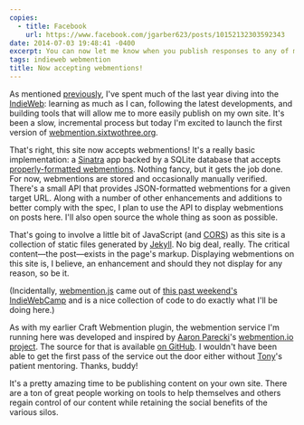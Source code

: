```yaml
---
copies:
  - title: Facebook
    url: https://www.facebook.com/jgarber623/posts/10152132303592343
date: 2014-07-03 19:48:41 -0400
excerpt: You can now let me know when you publish responses to any of my posts.
tags: indieweb webmention
title: Now accepting webmentions!
---
```


As mentioned [previously](/blog/sending-webmentions-with-craft), I've spent much of the last year diving into the [IndieWeb](http://indiewebcamp.com/): learning as much as I can, following the latest developments, and building tools that will allow me to more easily publish on my own site. It's been a slow, incremental process but today I'm excited to launch the first version of [webmention.sixtwothree.org](http://webmention.sixtwothree.org).

That's right, this site now accepts webmentions! It's a really basic implementation: a [Sinatra](http://www.sinatrarb.com/) app backed by a SQLite database that accepts [properly-formatted webmentions](http://webmention.org/). Nothing fancy, but it gets the job done. For now, webmentions are stored and occasionally manually verified. There's a small API that provides JSON-formatted webmentions for a given target URL. Along with a number of other enhancements and additions to better comply with the spec, I plan to use the API to display webmentions on posts here. I'll also open source the whole thing as soon as possible.

That's going to involve a little bit of JavaScript (and [CORS](http://en.wikipedia.org/wiki/Cross-origin_resource_sharing)) as this site is a collection of static files generated by [Jekyll](http://jekyllrb.com/). No big deal, really. The critical content—the post—exists in the page's markup. Displaying webmentions on this site is, I believe, an enhancement and should they not display for any reason, so be it.

(Incidentally, [webmention.js](https://github.com/bcomnes/webmention.js) came out of [this past weekend's IndieWebCamp](http://indiewebcamp.com/2014) and is a nice collection of code to do exactly what I'll be doing here.)

As with my earlier Craft Webmention plugin, the webmention service I'm running here was developed and inspired by [Aaron Parecki](http://aaronparecki.com/)'s [webmention.io project](http://webmention.io/). The source for that is available [on GitHub](https://github.com/aaronpk/webmention.io). I wouldn't have been able to get the first pass of the service out the door either without [Tony](http://tpitale.com/)'s patient mentoring. Thanks, buddy!

It's a pretty amazing time to be publishing content on your own site. There are a ton of great people working on tools to help themselves and others regain control of our content while retaining the social benefits of the various silos.
